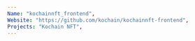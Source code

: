 ```yaml
--- 
Name: "kochainnft_frontend", 
Website: "https://github.com/kochain/kochainnft-frontend", 
Projects: "Kochain NFT",
--- 
```

<!--lang:en--> 

<!--lang:es--] 

<!--lang:de--] 

<!--lang:fr--] 

<!--lang:pl--] 

<!--lang:uk--] 

[!--lang:*--> 